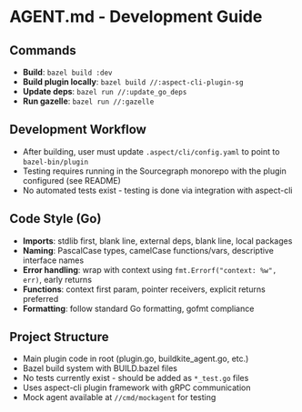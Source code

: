 # AGENT.md - Development Guide

## Commands
- **Build**: `bazel build :dev`
- **Build plugin locally**: `bazel build //:aspect-cli-plugin-sg`
- **Update deps**: `bazel run //:update_go_deps`
- **Run gazelle**: `bazel run //:gazelle`

## Development Workflow
- After building, user must update `.aspect/cli/config.yaml` to point to `bazel-bin/plugin`
- Testing requires running in the Sourcegraph monorepo with the plugin configured (see README)
- No automated tests exist - testing is done via integration with aspect-cli

## Code Style (Go)
- **Imports**: stdlib first, blank line, external deps, blank line, local packages
- **Naming**: PascalCase types, camelCase functions/vars, descriptive interface names
- **Error handling**: wrap with context using `fmt.Errorf("context: %w", err)`, early returns
- **Functions**: context first param, pointer receivers, explicit returns preferred
- **Formatting**: follow standard Go formatting, gofmt compliance

## Project Structure
- Main plugin code in root (plugin.go, buildkite_agent.go, etc.)
- Bazel build system with BUILD.bazel files
- No tests currently exist - should be added as `*_test.go` files
- Uses aspect-cli plugin framework with gRPC communication
- Mock agent available at `//cmd/mockagent` for testing
